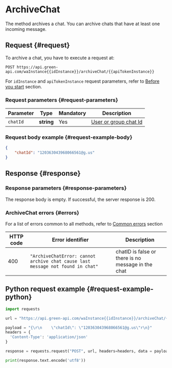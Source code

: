 # ArchiveChat
The method archives a chat. You can archive chats that have at least one incoming message.
## Request {#request}

To archive a chat, you have to execute a request at:
```
POST https://api.green-api.com/waInstance{{idInstance}}/archiveChat/{{apiTokenInstance}}
```

For `idInstance` and `apiTokenInstance` request parameters, refer to [Before you start](../../before-start.md#parameters) section.

### Request parameters {#request-parameters}

Parameter | Type | Mandatory | Description
----- | ----- | ----- | -----
`chatId` | **string** | Yes | [User or group chat Id](../chat-id.md)

### Request body example {#request-example-body}

```json
{
    "chatId": "120363043968066561@g.us"
}
```

## Response {#response}

### Response parameters {#response-parameters}

The response body is empty. If successful, the server response is 200.

### ArchiveChat errors {#errors}

For a list of errors common to all methods, refer to [Common errors](../common-errors.md) section

HTTP code | Error identifier | Description
----- | ----- | -----
400 | `"ArchiveChatError: cannot archive chat cause last message not found in chat"` | chatID is false or there is no message in the chat

## Python request example  {#request-example-python}

```python
import requests

url = "https://api.green-api.com/waInstance{{idInstance}}/archiveChat/{{apiTokenInstance}}"

payload = "{\r\n    \"chatId\": \"120363043968066561@g.us\"r\n}"
headers = {
  'Content-Type': 'application/json'
}

response = requests.request("POST", url, headers=headers, data = payload)

print(response.text.encode('utf8'))
```
